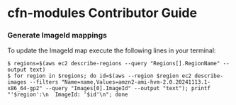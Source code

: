 # cfn-modules Contributor Guide

### Generate ImageId mappings
To update the ImageId map execute the following lines in your terminal:

```
$ regions=$(aws ec2 describe-regions --query "Regions[].RegionName" --output text)
$ for region in $regions; do id=$(aws --region $region ec2 describe-images --filters "Name=name,Values=amzn2-ami-hvm-2.0.20241113.1-x86_64-gp2" --query "Images[0].ImageId" --output "text"); printf "'$region':\n  ImageId: '$id'\n"; done
```